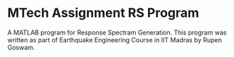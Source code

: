 # MTech Assignment RS Program
A MATLAB program for Response Spectram Generation. This program was written as part of Earthquake Engineering Course in IIT Madras by Rupen Goswam.

